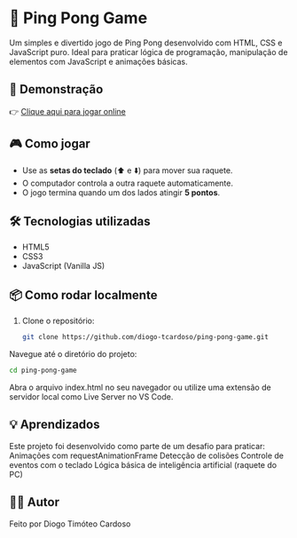 # 🏓 Ping Pong Game

Um simples e divertido jogo de Ping Pong desenvolvido com HTML, CSS e JavaScript puro. Ideal para praticar lógica de programação, manipulação de elementos com JavaScript e animações básicas.

## 🚀 Demonstração

👉 [Clique aqui para jogar online](https://diogo-tcardoso.github.io/ping-pong-game/)

## 🎮 Como jogar

- Use as **setas do teclado** (⬆️ e ⬇️) para mover sua raquete.
- O computador controla a outra raquete automaticamente.
- O jogo termina quando um dos lados atingir **5 pontos**.

## 🛠️ Tecnologias utilizadas

- HTML5
- CSS3
- JavaScript (Vanilla JS)

## 📦 Como rodar localmente

1. Clone o repositório:
   ```bash
   git clone https://github.com/diogo-tcardoso/ping-pong-game.git
   
Navegue até o diretório do projeto:
```bash
cd ping-pong-game
```
Abra o arquivo index.html no seu navegador ou utilize uma extensão de servidor local como Live Server no VS Code.

## 💡 Aprendizados
Este projeto foi desenvolvido como parte de um desafio para praticar:
Animações com requestAnimationFrame
Detecção de colisões
Controle de eventos com o teclado
Lógica básica de inteligência artificial (raquete do PC)

## 🧑‍💻 Autor
Feito por Diogo Timóteo Cardoso
